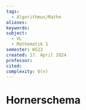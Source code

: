 ```yaml
---
tags:
  - Algorithmus/Mathe
aliases: 
keywords: 
subject:
  - VL
  - Mathematik 1
semester: WS23
created: 17. April 2024
professor: 
cited: 
complexity: O(n)
---
```

 

# Hornerschema